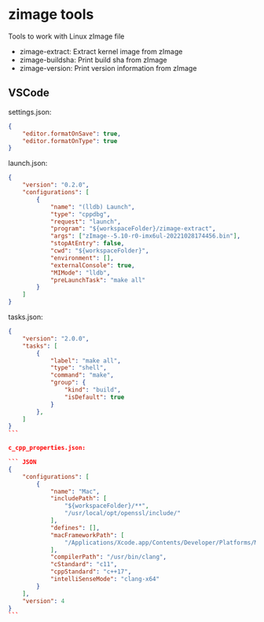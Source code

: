 # zimage tools

Tools to work with Linux zImage file

* zimage-extract: Extract kernel image from zImage
* zimage-buildsha: Print build sha from zImage
* zimage-version: Print version information from zImage

## VSCode

settings.json:

``` JSON
{
    "editor.formatOnSave": true,
    "editor.formatOnType": true
}
```

launch.json:

``` JSON
{
    "version": "0.2.0",
    "configurations": [
        {
            "name": "(lldb) Launch",
            "type": "cppdbg",
            "request": "launch",
            "program": "${workspaceFolder}/zimage-extract",
            "args": ["zImage--5.10-r0-imx6ul-20221028174456.bin"],
            "stopAtEntry": false,
            "cwd": "${workspaceFolder}",
            "environment": [],
            "externalConsole": true,
            "MIMode": "lldb",
            "preLaunchTask": "make all"
        }
    ]
}
```

tasks.json:

```` JSON
{
    "version": "2.0.0",
    "tasks": [
        {
            "label": "make all",
            "type": "shell",
            "command": "make",
            "group": {
                "kind": "build",
                "isDefault": true
            }
        },
    ]
}
```

c_cpp_properties.json:

``` JSON
{
    "configurations": [
        {
            "name": "Mac",
            "includePath": [
                "${workspaceFolder}/**",
                "/usr/local/opt/openssl/include/"
            ],
            "defines": [],
            "macFrameworkPath": [
                "/Applications/Xcode.app/Contents/Developer/Platforms/MacOSX.platform/Developer/SDKs/MacOSX10.14.sdk/System/Library/Frameworks"
            ],
            "compilerPath": "/usr/bin/clang",
            "cStandard": "c11",
            "cppStandard": "c++17",
            "intelliSenseMode": "clang-x64"
        }
    ],
    "version": 4
}
```
